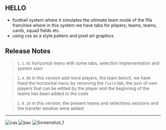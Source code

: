 ## HELLO 
- football system where it simulates the ultimate team mode of the fifa franchise where in this system we have tabs for players, teams, teams, cards, squad fields etc.
- using css as a style pattern and pixel art graphics
## Release Notes

> `1.1.01`
> horizontal menu with some tabs, selection implementation and system start

> `1.4.08`
>in this version add more players, the team bench, we have fixed the horizontal menu by removing the `field` tab, the json of own players that can be edited by the player and the beginning of the teams has been added to the code

>`1.9.10` 
>in this version, the present teams and selections sessions and the transfer window were added
 ----
![cas](https://user-images.githubusercontent.com/87165376/148659889-a9b7511a-0541-4314-96a5-b2aa859fbfc3.png)
![bac](https://user-images.githubusercontent.com/87165376/148659891-c6f18b7e-85dc-4a9b-becc-8978c2aa5931.png)
![Screenshot_1](https://user-images.githubusercontent.com/87165376/148702428-7c9805d7-2b0d-4bc5-bcbe-57f41a9c263b.png)
